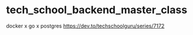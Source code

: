 # tech_school_backend_master_class

docker x go x postgres
https://dev.to/techschoolguru/series/7172

